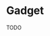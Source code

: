 # Gadget

<!--
https://panasonic.net/design/flf/works/wear-space/
https://en.shiftall.net/products/wear-space
-->

TODO
